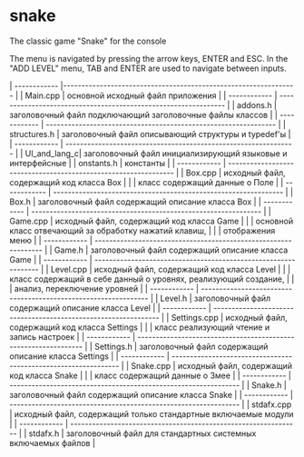 # snake
The classic game "Snake" for the console

The menu is navigated by pressing the arrow keys, ENTER and ESC.
In the "ADD LEVEL" menu, TAB and ENTER are used to navigate between inputs.


| ------------ |---------------------------------------------------------------- |
| Main.cpp     | основной исходный файл приложения                               |
| ------------ | --------------------------------------------------------------- |
| addons.h     | заголовочный файл подключающий заголовочные файлы классов       |
| ------------ | --------------------------------------------------------------- |
| structures.h | заголовочный файл описывающий структуры и typedef'ы             |
| ------------ | --------------------------------------------------------------- |
| UI_and_lang_c| заголовочный файл инициализирующий языковые и интерфейсные      |
| onstants.h   | константы                                                       |
| ------------ | --------------------------------------------------------------- |
| Box.cpp      | исходный файл, содержащий код класса Box                        |
|              | класс содержащий данные о Поле                                  |
| ------------ | --------------------------------------------------------------- |
| Box.h        | заголовочный файл содержащий описание класса Box                |
| ------------ | --------------------------------------------------------------- |
| Game.cpp     | исходный файл, содержащий код класса Game                       |
|              | основной класс отвечающий за обработку нажатий клавиш,          |
|              | отображения меню                                                |
| ------------ | --------------------------------------------------------------- |
| Game.h       | заголовочный файл содержащий описание класса Game               |
| ------------ | --------------------------------------------------------------- |
| Level.cpp    | исходный файл, содержащий код класса Level                      |
|              | класс содержащий в себе данный о уровнях, реализующий создание, |
|              | анализ, переключение уровней                                    |
| ------------ | --------------------------------------------------------------- |
| Level.h      | заголовочный файл содержащий описание класса Level              |
| ------------ | --------------------------------------------------------------- |
| Settings.cpp | исходный файл, содержащий код класса Settings                   |
|              | класс реализующий чтение и запись настроек                      |
| ------------ | --------------------------------------------------------------- |
| Settings.h   | заголовочный файл содержащий описание класса Settings           |
| ------------ | --------------------------------------------------------------- |
| Snake.cpp    | исходный файл, содержащий код класса Snake                      |
|              | класс содержащий данные о Змее                                  |
| ------------ | --------------------------------------------------------------- |
| Snake.h      | заголовочный файл содержащий описание класса Snake              |
| ------------ | --------------------------------------------------------------- |
| stdafx.cpp   | исходный файл, содержащий только стандартные включаемые модули  |
| ------------ | --------------------------------------------------------------- |
| stdafx.h     | заголовочный файл для стандартных системных включаемых файлов   |
 
